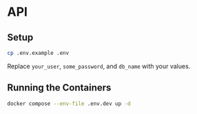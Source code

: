 # API

## Setup

```bash
cp .env.example .env
```

Replace `your_user`, `some_password`, and `db_name` with your values.

## Running the Containers

```bash
docker compose --env-file .env.dev up -d
```
